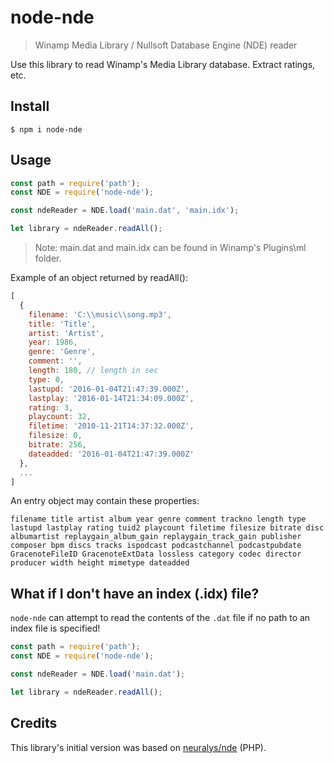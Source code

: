 # node-nde
> Winamp Media Library / Nullsoft Database Engine (NDE) reader

Use this library to read Winamp's Media Library database. Extract ratings, etc.

## Install

```
$ npm i node-nde
```


## Usage

```js
const path = require('path');
const NDE = require('node-nde');

const ndeReader = NDE.load('main.dat', 'main.idx');

let library = ndeReader.readAll();
```

> Note: main.dat and main.idx can be found in Winamp's Plugins\ml folder.

Example of an object returned by readAll():

```js
[
  {
    filename: 'C:\\music\\song.mp3',
    title: 'Title',
    artist: 'Artist',
    year: 1986,
    genre: 'Genre',
    comment: '',
    length: 180, // length in sec
    type: 0,
    lastupd: '2016-01-04T21:47:39.000Z',
    lastplay: '2016-01-14T21:34:09.000Z',
    rating: 3,
    playcount: 32,
    filetime: '2010-11-21T14:37:32.000Z',
    filesize: 0,
    bitrate: 256,
    dateadded: '2016-01-04T21:47:39.000Z'
  },
  ...
]
```

An entry object may contain these properties:

```
filename title artist album year genre comment trackno length type lastupd lastplay rating tuid2 playcount filetime filesize bitrate disc albumartist replaygain_album_gain replaygain_track_gain publisher composer bpm discs tracks ispodcast podcastchannel podcastpubdate GracenoteFileID GracenoteExtData lossless category codec director producer width height mimetype dateadded
```

## What if I don't have an index (.idx) file?
`node-nde` can attempt to read the contents of the `.dat` file if no path to an index file is specified!

```js
const path = require('path');
const NDE = require('node-nde');

const ndeReader = NDE.load('main.dat');

let library = ndeReader.readAll();
```

Credits
-------

This library's initial version was based on [neuralys/nde](https://github.com/neuralys/nde) (PHP).

